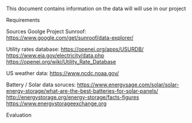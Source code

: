 This document contains information on the data will will use in our project

Requirements

Sources
Goolge Project Sunroof: https://www.google.com/get/sunroof/data-explorer/

Utility rates database: https://openei.org/apps/USURDB/
https://www.eia.gov/electricity/data.php
https://openei.org/wiki/Utility_Rate_Database

US weather data:
https://www.ncdc.noaa.gov/

Battery / Solar data soruces: https://www.energysage.com/solar/solar-energy-storage/what-are-the-best-batteries-for-solar-panels/
http://energystorage.org/energy-storage/facts-figures
https://www.energystorageexchange.org


Evaluation
